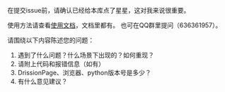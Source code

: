 在提交issue前，请确认已经给本库点了星星，这对我来说很重要。

使用方法请查看[使用文档](http://g1879.gitee.io/drissionpagedocs)，文档里都有。
也可在QQ群里提问（636361957）。

请围绕以下内容陈述您的问题：

1. 遇到了什么问题？什么场景下出现的？如何重现？
2. 请附上代码和报错信息（如有）
3. DrissionPage、浏览器、python版本号是多少？
4. 有什么意见建议？
